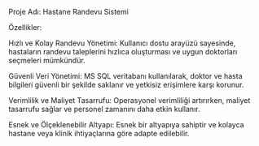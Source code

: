 Proje Adı: Hastane Randevu Sistemi

Özellikler:

Hızlı ve Kolay Randevu Yönetimi: 
Kullanıcı dostu arayüzü sayesinde, hastaların randevu taleplerini hızlıca oluşturması ve uygun doktorları seçmeleri mümkündür.

Güvenli Veri Yönetimi: 
MS SQL veritabanı kullanılarak, doktor ve hasta bilgileri güvenli bir şekilde saklanır ve yetkisiz erişimlere karşı korunur.

Verimlilik ve Maliyet Tasarrufu: 
Operasyonel verimliliği artırırken, maliyet tasarrufu sağlar ve personel zamanını daha etkin kullanır.

Esnek ve Ölçeklenebilir Altyapı: 
Esnek bir altyapıya sahiptir ve kolayca hastane veya klinik ihtiyaçlarına göre adapte edilebilir.
